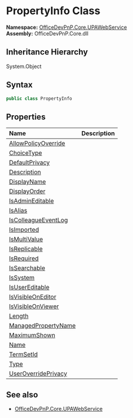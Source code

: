 # PropertyInfo Class
  

**Namespace:** [OfficeDevPnP.Core.UPAWebService](OfficeDevPnP.Core.UPAWebService.md)  
**Assembly:** OfficeDevPnP.Core.dll  
## Inheritance Hierarchy
System.Object  
## Syntax
```C#
public class PropertyInfo
```
## Properties
|**Name**|**Description**|
|:-----|:-----|
| [AllowPolicyOverride](OfficeDevPnP.Core.UPAWebService.PropertyInfo.AllowPolicyOverride.md) | 
| [ChoiceType](OfficeDevPnP.Core.UPAWebService.PropertyInfo.ChoiceType.md) | 
| [DefaultPrivacy](OfficeDevPnP.Core.UPAWebService.PropertyInfo.DefaultPrivacy.md) | 
| [Description](OfficeDevPnP.Core.UPAWebService.PropertyInfo.Description.md) | 
| [DisplayName](OfficeDevPnP.Core.UPAWebService.PropertyInfo.DisplayName.md) | 
| [DisplayOrder](OfficeDevPnP.Core.UPAWebService.PropertyInfo.DisplayOrder.md) | 
| [IsAdminEditable](OfficeDevPnP.Core.UPAWebService.PropertyInfo.IsAdminEditable.md) | 
| [IsAlias](OfficeDevPnP.Core.UPAWebService.PropertyInfo.IsAlias.md) | 
| [IsColleagueEventLog](OfficeDevPnP.Core.UPAWebService.PropertyInfo.IsColleagueEventLog.md) | 
| [IsImported](OfficeDevPnP.Core.UPAWebService.PropertyInfo.IsImported.md) | 
| [IsMultiValue](OfficeDevPnP.Core.UPAWebService.PropertyInfo.IsMultiValue.md) | 
| [IsReplicable](OfficeDevPnP.Core.UPAWebService.PropertyInfo.IsReplicable.md) | 
| [IsRequired](OfficeDevPnP.Core.UPAWebService.PropertyInfo.IsRequired.md) | 
| [IsSearchable](OfficeDevPnP.Core.UPAWebService.PropertyInfo.IsSearchable.md) | 
| [IsSystem](OfficeDevPnP.Core.UPAWebService.PropertyInfo.IsSystem.md) | 
| [IsUserEditable](OfficeDevPnP.Core.UPAWebService.PropertyInfo.IsUserEditable.md) | 
| [IsVisibleOnEditor](OfficeDevPnP.Core.UPAWebService.PropertyInfo.IsVisibleOnEditor.md) | 
| [IsVisibleOnViewer](OfficeDevPnP.Core.UPAWebService.PropertyInfo.IsVisibleOnViewer.md) | 
| [Length](OfficeDevPnP.Core.UPAWebService.PropertyInfo.Length.md) | 
| [ManagedPropertyName](OfficeDevPnP.Core.UPAWebService.PropertyInfo.ManagedPropertyName.md) | 
| [MaximumShown](OfficeDevPnP.Core.UPAWebService.PropertyInfo.MaximumShown.md) | 
| [Name](OfficeDevPnP.Core.UPAWebService.PropertyInfo.Name.md) | 
| [TermSetId](OfficeDevPnP.Core.UPAWebService.PropertyInfo.TermSetId.md) | 
| [Type](OfficeDevPnP.Core.UPAWebService.PropertyInfo.Type.md) | 
| [UserOverridePrivacy](OfficeDevPnP.Core.UPAWebService.PropertyInfo.UserOverridePrivacy.md) | 
## See also
- [OfficeDevPnP.Core.UPAWebService](OfficeDevPnP.Core.UPAWebService.md)
